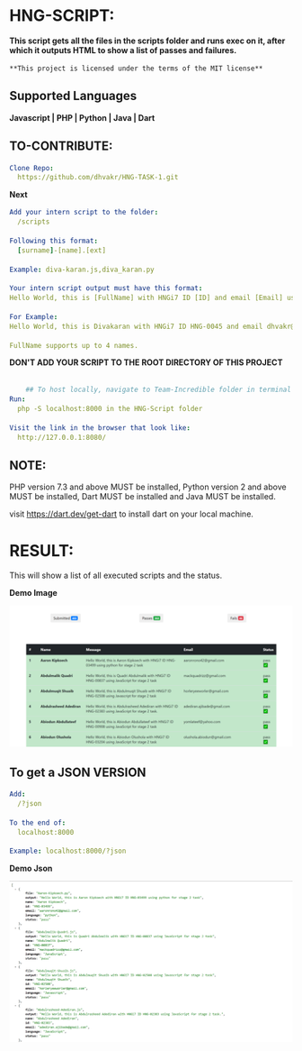 # HNG-SCRIPT:

**This script gets all the files in the scripts folder and runs exec on it, after which it outputs HTML to show a list of passes and failures.**

```**This project is licensed under the terms of the MIT license**```

## Supported Languages

**Javascript | PHP | Python | Java | Dart**

## TO-CONTRIBUTE:

```yaml
Clone Repo:
  https://github.com/dhvakr/HNG-TASK-1.git
```
**Next**
```yaml
Add your intern script to the folder:
  /scripts

Following this format:
  [surname]-[name].[ext]

Example: diva-karan.js,diva_karan.py

Your intern script output must have this format:
Hello World, this is [FullName] with HNGi7 ID [ID] and email [Email] using [Language] for stage 2 task

For Example:
Hello World, this is Divakaran with HNGi7 ID HNG-0045 and email dhvakr@gmail.com using python for stage 2 task

FullName supports up to 4 names.
```


**DON'T ADD YOUR SCRIPT TO THE ROOT DIRECTORY OF THIS PROJECT**
```yaml

    ## To host locally, navigate to Team-Incredible folder in terminal and run
Run:
  php -S localhost:8000 in the HNG-Script folder

Visit the link in the browser that look like:
  http://127.0.0.1:8080/
```

## NOTE:

PHP version 7.3 and above MUST be installed,
Python version 2 and above MUST be installed,
Dart MUST be installed and
Java MUST be installed.

visit https://dart.dev/get-dart to install dart on your local machine.



# RESULT:

This will show a list of all executed scripts and the status.

**Demo Image**
<p align="center">
<img src="Demo-Images/html-Image.PNG" height="" width="569"  alt="imageView Demo"/>
</p>

## To get a JSON VERSION

```yaml
Add:
  /?json
  
To the end of:
  localhost:8000
  
Example: localhost:8000/?json
```

**Demo Json**
<p align="center">
<img src="Demo-Images/json-Image.png" height="" width="1280"  alt="jsonView Demo"/>
</p>
